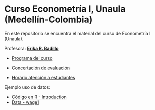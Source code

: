 # Curso Econometría I, Unaula (Medellín-Colombia)
En este repositorio se encuentra el material del curso de Econometría I (Unaula).

Profesora: [**Erika R. Badillo**](https://ebadilloe.github.io)

- [Programa del curso](https://ebadilloe.github.io/EconometriaI/EconometriaI_SYLLABUS)<br>

- [Concertación de evaluación](https://ebadilloe.github.io/EconometriaI/EconometriaI_SYLLABUS)<br>

- [Horario atención a estudiantes](https://ebadilloe.github.io/EconometriaI/Horarioatencion)<br>


Ejemplo uso de datos:

- [Código en R - Introduction](https://ebadilloe.github.io/EconometriaI/Ejercicio.R)<br>
- [Data - wage1](https://ebadilloe.github.io/EconometriaI/wage1.xlsx)<br>

<br>





